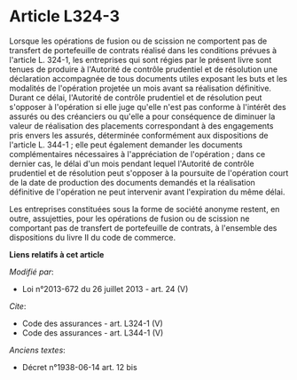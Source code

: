 # Article L324-3

Lorsque les opérations de fusion ou de scission ne comportent pas de transfert de portefeuille de contrats réalisé dans les
conditions prévues à l'article L. 324-1, les entreprises qui sont régies par le présent livre sont tenues de produire à
l'Autorité de contrôle prudentiel et de résolution une déclaration accompagnée de tous documents utiles exposant les buts et
les modalités de l'opération projetée un mois avant sa réalisation définitive. Durant ce délai, l'Autorité de contrôle
prudentiel et de résolution peut s'opposer à l'opération si elle juge qu'elle n'est pas conforme à l'intérêt des assurés ou
des créanciers ou qu'elle a pour conséquence de diminuer la valeur de réalisation des placements correspondant à des
engagements pris envers les assurés, déterminée conformément aux dispositions de l'article L. 344-1 ; elle peut également
demander les documents complémentaires nécessaires à l'appréciation de l'opération ; dans ce dernier cas, le délai d'un mois
pendant lequel l'Autorité de contrôle prudentiel et de résolution peut s'opposer à la poursuite de l'opération court de la
date de production des documents demandés et la réalisation définitive de l'opération ne peut intervenir avant l'expiration
du même délai. 

Les entreprises constituées sous la forme de société anonyme restent, en outre, assujetties, pour les opérations de fusion ou
de scission ne comportant pas de transfert de portefeuille de contrats, à l'ensemble des dispositions du livre II du code de
commerce.

**Liens relatifs à cet article**

_Modifié par_:

  - Loi n°2013-672 du 26 juillet 2013 - art. 24 (V)

_Cite_:

  - Code des assurances - art. L324-1 (V)
  - Code des assurances - art. L344-1 (V)

_Anciens textes_:

  - Décret n°1938-06-14 art. 12 bis
